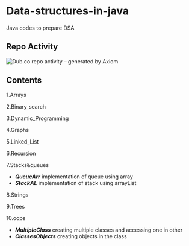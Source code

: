 # Data-structures-in-java
Java codes to prepare DSA

## Repo Activity

![Dub.co repo activity – generated by Axiom](https://repobeats.axiom.co/api/embed/4872bc15aeb4cfc3ec1560ae3c57f0b906ba90e7.svg "Repobeats analytics image")

## Contents

1.Arrays


2.Binary_search

3.Dynamic_Programming

4.Graphs

5.Linked_List

6.Recursion

7.Stacks&queues
- ***QueueArr*** implementation of queue using array
- ***StackAL*** implementation of stack using arrayList



8.Strings

9.Trees

10.oops
- ***MultipleClass*** creating multiple classes and accessing one in other
- ***ClassesObjects*** creating objects in the class